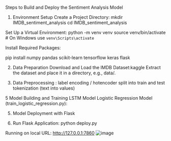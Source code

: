 Steps to Build and Deploy the Sentiment Analysis Model

1. Environment Setup
Create a Project Directory:
    mkdir IMDB_sentiment_analysis
    cd IMDB_sentiment_analysis

Set Up a Virtual Environment:
python -m venv venv
source venv/bin/activate  # On Windows use `venv\Scripts\activate`

Install Required Packages:

pip install numpy pandas scikit-learn tensorflow keras flask

2. Data Preparation
    Download and Load the IMDB Dataset:kaggle
    Extract the dataset and place it in a directory, e.g., data/.

     
4. Data Preprocessing :
   label encoding / hotencoder
   split into train and test
   tokenization (text into values)
   
5 Model Building and Training
    LSTM Model
    Logistic Regression Model (train_logistic_regression.py):

5. Model Deployment with Flask

6. Run Flask Application:
   python deploy.py

Running on local URL:  http://127.0.0.1:7860
   ![image](https://github.com/user-attachments/assets/2549fcfb-7143-47f7-985c-62d4fd23fb68)

   


   








